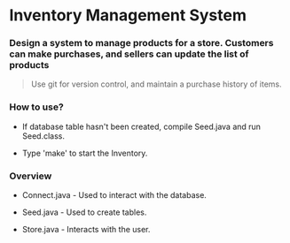 # Inventory Management System

### Design a system to manage products for a store. Customers can make purchases, and sellers can update the list of products

> Use git for version control, and maintain a purchase history of items.

### How to use?

- If database table hasn't been created, compile Seed.java and run Seed.class.

- Type 'make' to start the Inventory.

### Overview

- Connect.java - Used to interact with the database.

- Seed.java - Used to create tables.

- Store.java - Interacts with the user.
